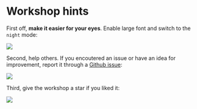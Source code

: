 # Workshop hints

First off, **make it easier for your eyes**. Enable large font and switch to the `night` mode:

![](/assets/images/intro-eye-protection.png)

Second, help others. If you encoutered an issue or have an idea for improvement, report it through a [Github issue](https://github.com/istioworkshop/istio-workshop/issues/new/choose):

![](/assets/images/intro-issue-reporting.png)

Third, give the workshop a star if you liked it:

![](/assets/images/intro-stargaze.png)
